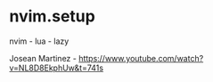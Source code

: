 # nvim.setup
nvim - lua - lazy

Josean Martinez - https://www.youtube.com/watch?v=NL8D8EkphUw&t=741s
